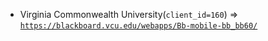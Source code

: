  - Virginia Commonwealth University(`client_id=160`) => [`https://blackboard.vcu.edu/webapps/Bb-mobile-bb_bb60/`](https://blackboard.vcu.edu/webapps/Bb-mobile-bb_bb60/)
